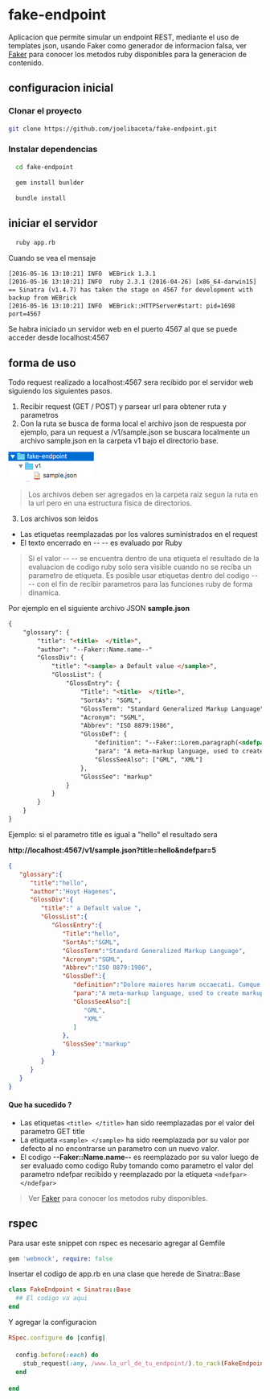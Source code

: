 # fake-endpoint
Aplicacion que permite simular un endpoint REST, mediante el uso de templates json, usando Faker como generador de informacion falsa, ver [Faker](https://github.com/stympy/faker) para conocer los metodos ruby disponibles para la generacion de contenido.


## configuracion inicial

### Clonar el proyecto

```bash
git clone https://github.com/joelibaceta/fake-endpoint.git
```

### Instalar dependencias

```bash
  cd fake-endpoint
```
```bash
  gem install bunlder
```
```bash
  bundle install
```
## iniciar el servidor

```bash
  ruby app.rb
```
Cuando se vea el mensaje 

```
[2016-05-16 13:10:21] INFO  WEBrick 1.3.1
[2016-05-16 13:10:21] INFO  ruby 2.3.1 (2016-04-26) [x86_64-darwin15]
== Sinatra (v1.4.7) has taken the stage on 4567 for development with backup from WEBrick
[2016-05-16 13:10:21] INFO  WEBrick::HTTPServer#start: pid=1698 port=4567
```

Se habra iniciado un servidor web en el puerto 4567 al que se puede acceder desde localhost:4567


## forma de uso 

Todo request realizado a localhost:4567 sera recibido por el servidor web siguiendo los siguientes pasos.

1. Recibir request (GET / POST) y parsear url para obtener ruta y parametros 
2. Con la ruta se busca de forma local el archivo json de respuesta por ejemplo, para un request a /v1/sample.json se buscara localmente un archivo sample.json en la carpeta v1 bajo el directorio base.

  ![GitHub Logo](/doc/json_dir.png) 

  > Los archivos deben ser agregados en la carpeta raiz segun la ruta en la url pero en una estructura fisica de directorios.

3. Los archivos son leidos
  - Las etiquetas reemplazadas por los valores suministrados en el request
  - El texto encerrado en -- -- es evaluado por Ruby
  
  
  > Si el valor -- -- se encuentra dentro de una etiqueta el resultado de la evaluacion de codigo ruby solo sera visible cuando no se reciba un parametro de etiqueta.
  > Es posible usar etiquetas dentro del codigo -- -- con el fin de recibir parametros para las funciones ruby de forma dinamica. 
  
  Por ejemplo en el siguiente archivo JSON  **sample.json**

  ```html
  {
      "glossary": {
          "title": "<title>  </title>",
          "author": "--Faker::Name.name--"
          "GlossDiv": {
              "title": "<sample> a Default value </sample>",
              "GlossList": {
                  "GlossEntry": {
                      "Title": "<title>  </title>",
                      "SortAs": "SGML",
                      "GlossTerm": "Standard Generalized Markup Language",
                      "Acronym": "SGML",
                      "Abbrev": "ISO 8879:1986",
                      "GlossDef": {
                          "definition": "--Faker::Lorem.paragraph(<ndefpar>2</ndefpar>)--"
                          "para": "A meta-markup language, used to create markup languages such as DocBook.",
                          "GlossSeeAlso": ["GML", "XML"]
                      },
                      "GlossSee": "markup"
                  }
              }
          }
      }
  }
  ```

 
  
  Ejemplo: si el parametro title es igual a "hello" el resultado sera

  **http://localhost:4567/v1/sample.json?title=hello&ndefpar=5**

  ```json
  {  
     "glossary":{  
        "title":"hello",
        "author":"Hoyt Hagenes",
        "GlossDiv":{  
           "title":" a Default value ",
           "GlossList":{  
              "GlossEntry":{  
                 "Title":"hello",
                 "SortAs":"SGML",
                 "GlossTerm":"Standard Generalized Markup Language",
                 "Acronym":"SGML",
                 "Abbrev":"ISO 8879:1986",
                 "GlossDef":{  
                    "definition":"Dolore maiores harum occaecati. Cumque consequatur dolor. Et doloribus et rerum. Soluta tempore voluptas quisquam explicabo deserunt enim architecto. Exercitationem aliquid doloremque est voluptates. Officiis totam sit sunt quis corrupti hic ea.",
                    "para":"A meta-markup language, used to create markup languages such as DocBook.",
                    "GlossSeeAlso":[  
                       "GML",
                       "XML"
                    ]
                 },
                 "GlossSee":"markup"
              }
           }
        }
     }
  }
  ```

#### Que ha sucedido ?

- Las etiquetas `<title> </title>` han sido reemplazadas por el valor del parametro GET title
- La etiqueta `<sample> </sample>` ha sido reemplazada por su valor por defecto al no encontrarse un parametro con un nuevo valor.
- El codigo **--Faker::Name.name--** es reemplazado por su valor luego de ser evaluado como codigo Ruby tomando como parametro el valor del parametro ndefpar recibido y reemplazado por la etiqueta `<ndefpar></ndefpar>`

> Ver [Faker](https://github.com/stympy/faker) para conocer los metodos ruby disponibles.

 
## rspec

Para usar este snippet con rspec es necesario agregar al Gemfile

```ruby
gem 'webmock', require: false
```

Insertar el codigo de app.rb en una clase que herede de Sinatra::Base

```ruby
class FakeEndpoint < Sinatra::Base
  ## El codigo va aqui
end
```
  
Y agregar la configuracion 

```ruby
RSpec.configure do |config| 

  config.before(:each) do
    stub_request(:any, /www.la_url_de_tu_endpoint/).to_rack(FakeEndpoint)
  end

end
```
